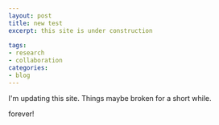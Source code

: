 ```yaml
---
layout: post
title: new test
excerpt: this site is under construction
 
tags: 
- research
- collaboration
categories:
- blog
---
```


I'm updating this site. Things maybe broken for a short while.

forever!
